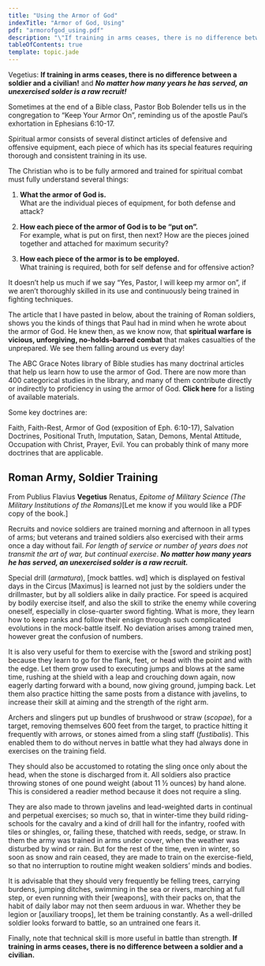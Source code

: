 ```yaml
---
title: "Using the Armor of God"
indexTitle: "Armor of God, Using"
pdf: "armorofgod_using.pdf"
description: "\"If training in arms ceases, there is no difference between a soldier and a civilian! and No matter how many years he has served, an unexercised solder is a raw recruit!\" - Vegetius"
tableOfContents: true
template: topic.jade
---
```


Vegetius: **If training in arms ceases, there is no difference between a
soldier and a civilian!** and ***No matter how many years he has served,
an unexercised solder is a raw recruit!***

Sometimes at the end of a Bible class, Pastor Bob Bolender tells us in
the congregation to “Keep Your Armor On”, reminding us of the apostle
Paul’s exhortation in Ephesians 6:10-17.

Spiritual armor consists of several distinct articles of defensive and
offensive equipment, each piece of which has its special features
requiring thorough and consistent training in its use.

The Christian who is to be fully armored and trained for spiritual
combat must fully understand several things:

1.  **What the armor of God is.**   
    What are the individual pieces of equipment, for both defense and
    attack?

2.  **How each piece of the armor of God is to be “put on”.**   
    For example, what is put on first, then next? How are the pieces
    joined together and attached for maximum security?

3.  **How each piece of the armor is to be employed.**   
    What training is required, both for self defense and for offensive
    action?

It doesn’t help us much if we say “Yes, Pastor, I will keep my armor
on”, if we aren’t thoroughly skilled in its use and continuously being
trained in fighting techniques.

The article that I have pasted in below, about the training of Roman
soldiers, shows you the kinds of things that Paul had in mind when he
wrote about the armor of God. He knew then, as we know now, that
**spiritual warfare is vicious, unforgiving, no-holds-barred combat**
that makes casualties of the unprepared. We see them falling around us
every day!

The ABC Grace Notes library of Bible studies has many doctrinal articles
that help us learn how to use the armor of God. There are now more than
400 categorical studies in the library, and many of them contribute
directly or indirectly to proficiency in using the armor of God. **Click
here** for a listing of available materials.

Some key doctrines are:

Faith, Faith-Rest, Armor of God (exposition of Eph. 6:10-17), Salvation
Doctrines, Positional Truth, Imputation, Satan, Demons, Mental Attitude,
Occupation with Christ, Prayer, Evil. You can probably think of many
more doctrines that are applicable.

Roman Army, Soldier Training
----------------------------

From Publius Flavius **Vegetius** Renatus, *Epitome of Military Science
(The Military Institutions of the Romans)*[Let me know if you would like
a PDF copy of the book.]

Recruits and novice soldiers are trained morning and afternoon in all
types of arms; but veterans and trained soldiers also exercised with
their arms once a day without fail. *For length of service or number of
years does not transmit the art of war, but continual exercise*. ***No
matter how many years he has served, an unexercised solder is a raw
recruit.***

Special drill (*armatura*), [mock battles. wd] which is displayed on
festival days in the Circus [Maximus] is learned not just by the
soldiers under the drillmaster, but by all soldiers alike in daily
practice. For speed is acquired by bodily exercise itself, and also the
skill to strike the enemy while covering oneself, especially in
close-quarter sword fighting. What is more, they learn how to keep ranks
and follow their ensign through such complicated evolutions in the
mock-battle itself. No deviation arises among trained men, however great
the confusion of numbers.

It is also very useful for them to exercise with the [sword and striking
post] because they learn to go for the flank, feet, or head with the
point and with the edge. Let them grow used to executing jumps and blows
at the same time, rushing at the shield with a leap and crouching down
again, now eagerly darting forward with a bound, now giving ground,
jumping back. Let them also practice hitting the same posts from a
distance with javelins, to increase their skill at aiming and the
strength of the right arm.

Archers and slingers put up bundles of brushwood or straw (*scopae*),
for a target, removing themselves 600 feet from the target, to practice
hitting it frequently with arrows, or stones aimed from a sling staff
(*fustibalis*). This enabled them to do without nerves in battle what
they had always done in exercises on the training field.

They should also be accustomed to rotating the sling once only about the
head, when the stone is discharged from it. All soldiers also practice
throwing stones of one pound weight (about 11 ½ ounces) by hand alone.
This is considered a readier method because it does not require a sling.

They are also made to thrown javelins and lead-weighted darts in
continual and perpetual exercises; so much so, that in winter-time they
build riding-schools for the cavalry and a kind of drill hall for the
infantry, roofed with tiles or shingles, or, failing these, thatched
with reeds, sedge, or straw. In them the army was trained in arms under
cover, when the weather was disturbed by wind or rain. But for the rest
of the time, even in winter, so soon as snow and rain ceased, they are
made to train on the exercise-field, so that no interruption to routine
might weaken soldiers’ minds and bodies.

It is advisable that they should very frequently be felling trees,
carrying burdens, jumping ditches, swimming in the sea or rivers,
marching at full step, or even running with their [weapons], with their
packs on, that the habit of daily labor may not then seem arduous in
war. Whether they be legion or [auxiliary troops], let them be training
constantly. As a well-drilled soldier looks forward to battle, so an
untrained one fears it.

Finally, note that technical skill is more useful in battle than
strength. **If training in arms ceases, there is no difference between a
soldier and a civilian.**

